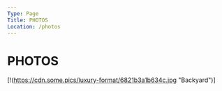 ```yaml
---
Type: Page
Title: PHOTOS
Location: /photos
---
```


# PHOTOS

[!(https://cdn.some.pics/luxury-format/6821b3a1b634c.jpg "Backyard")]
